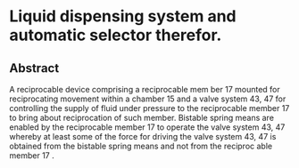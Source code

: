 # Liquid dispensing system and automatic selector therefor.

## Abstract
A reciprocable device comprising a reciprocable mem ber 17 mounted for reciprocating movement within a chamber 15 and a valve system 43, 47 for controlling the supply of fluid under pressure to the reciprocable member 17 to bring about reciprocation of such member. Bistable spring means are enabled by the reciprocable member 17 to operate the valve system 43, 47 whereby at least some of the force for driving the valve system 43, 47 is obtained from the bistable spring means and not from the reciproc able member 17 .